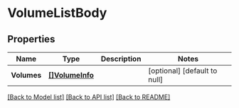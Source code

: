 # VolumeListBody

## Properties
Name | Type | Description | Notes
------------ | ------------- | ------------- | -------------
**Volumes** | [**[]VolumeInfo**](VolumeInfo.md) |  | [optional] [default to null]

[[Back to Model list]](../README.md#documentation-for-models) [[Back to API list]](../README.md#documentation-for-api-endpoints) [[Back to README]](../README.md)


